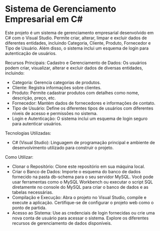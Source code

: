 # Sistema de Gerenciamento Empresarial em C#

Este projeto é um sistema de gerenciamento empresarial desenvolvido em C# com o Visual Studio. Permite criar, alterar, limpar e excluir dados de diferentes entidades, incluindo Categoria, Cliente, Produto, Fornecedor e Tipo de Usuário. Além disso, o sistema inclui um esquema de login para autenticação de usuários.

Recursos Principais:
Cadastro e Gerenciamento de Dados: Os usuários podem criar, visualizar, alterar e excluir dados de diversas entidades, incluindo:
- Categoria: Gerencia categorias de produtos.
- Cliente: Registra informações sobre clientes.
- Produto: Permite cadastrar produtos com detalhes como nome, descrição, preço, etc.
- Fornecedor: Mantém dados de fornecedores e informações de contato.
- Tipo de Usuário: Define os diferentes tipos de usuários com diferentes níveis de acesso e permissões no sistema.
- Login e Autenticação: O sistema inclui um esquema de login seguro para autenticar usuários.

Tecnologias Utilizadas:
- C# (Visual Studio): Linguagem de programação principal e ambiente de desenvolvimento utilizado para construir o projeto.

Como Utilizar:
- Clonar o Repositório: Clone este repositório em sua máquina local.
- Criar o Banco de Dados: Importe o esquema do banco de dados fornecido na pasta db-schema para o seu servidor MySQL. Você pode usar ferramentas como o MySQL Workbench ou executar o script SQL diretamente no console do MySQL para criar o banco de dados e as tabelas necessárias.
- Compilação e Execução: Abra o projeto no Visual Studio, compile e execute a aplicação. Certifique-se de configurar o projeto web como o ponto de partida.
- Acesso ao Sistema: Use as credenciais de login fornecidas ou crie uma nova conta de usuário para acessar o sistema. Explore os diferentes recursos de gerenciamento de dados disponíveis.
